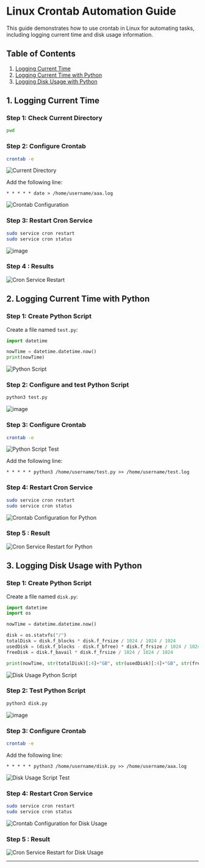 # Linux Crontab Automation Guide

This guide demonstrates how to use crontab in Linux for automating tasks, including logging current time and disk usage information.

## Table of Contents
1. [Logging Current Time](#1-logging-current-time)
2. [Logging Current Time with Python](#2-logging-current-time-with-python)
3. [Logging Disk Usage with Python](#3-logging-disk-usage-with-python)

## 1. Logging Current Time

### Step 1: Check Current Directory
```bash
pwd
```


### Step 2: Configure Crontab
```bash
crontab -e
```
![Current Directory](https://github.com/user-attachments/assets/ff973957-a8c5-44b3-affc-f1db2da5a54c)

Add the following line:
```
* * * * * date > /home/username/aaa.log
```
![Crontab Configuration](https://github.com/user-attachments/assets/2e0f03a8-c778-4d8a-8aa5-4b0f4bfaaecd)

### Step 3: Restart Cron Service
```bash
sudo service cron restart
sudo service cron status
```
![image](https://github.com/user-attachments/assets/aecb7406-dc38-4127-812d-19338391d424)

### Step 4 : Results
![Cron Service Restart](https://github.com/user-attachments/assets/148efdf4-80fc-4663-a42e-bde59ba1d449)

## 2. Logging Current Time with Python

### Step 1: Create Python Script
Create a file named `test.py`:
```python
import datetime

nowTime = datetime.datetime.now()
print(nowTime)
```
![Python Script](https://github.com/user-attachments/assets/e7acadb4-6fae-4891-82f5-78cd76daa935)

### Step 2: Configure and test Python Script
```bash
python3 test.py
```
![image](https://github.com/user-attachments/assets/ad9711e9-0b14-492b-b051-83bbb22de2cd)


### Step 3: Configure Crontab
```bash
crontab -e
```
![Python Script Test](https://github.com/user-attachments/assets/dcc6383f-1902-4602-abc5-11c566c6b2e4)

Add the following line:
```
* * * * * python3 /home/username/test.py >> /home/username/test.log
```

### Step 4: Restart Cron Service
```bash
sudo service cron restart
sudo service cron status
```
![Crontab Configuration for Python](https://github.com/user-attachments/assets/17f64f55-b12d-4cde-98ee-44319e2dbcbb)

### Step 5 : Result
![Cron Service Restart for Python](https://github.com/user-attachments/assets/aaaf21f6-7f99-495a-91ce-1e3bf2a89341)

## 3. Logging Disk Usage with Python

### Step 1: Create Python Script
Create a file named `disk.py`:
```python
import datetime
import os

nowTime = datetime.datetime.now()

disk = os.statvfs("/")
totalDisk = disk.f_blocks * disk.f_frsize / 1024 / 1024 / 1024
usedDisk = (disk.f_blocks - disk.f_bfree) * disk.f_frsize / 1024 / 1024 / 1024
freeDisk = disk.f_bavail * disk.f_frsize / 1024 / 1024 / 1024

print(nowTime, str(totalDisk)[:4]+"GB", str(usedDisk)[:4]+"GB", str(freeDisk)[:4]+"GB")

```
![Disk Usage Python Script](https://github.com/user-attachments/assets/bb57bae9-215a-4298-a826-69771a237c6c)

### Step 2: Test Python Script
```bash
python3 disk.py
```
![image](https://github.com/user-attachments/assets/492313aa-ea7c-42aa-b55e-69ffac74b98d)

### Step 3: Configure Crontab
```bash
crontab -e
```
Add the following line:
```
* * * * * python3 /home/username/disk.py >> /home/username/aaa.log
```
![Disk Usage Script Test](https://github.com/user-attachments/assets/45b02773-9f46-4382-a83c-d5a20285a428)


### Step 4: Restart Cron Service
```bash
sudo service cron restart
sudo service cron status
```
![Crontab Configuration for Disk Usage](https://github.com/user-attachments/assets/8ebd6339-de54-471f-bcea-135ce67d70d5)

### Step 5 : Result
![Cron Service Restart for Disk Usage](https://github.com/user-attachments/assets/e33c79fb-7ebc-4aa9-90e7-469293f3e851)

---
